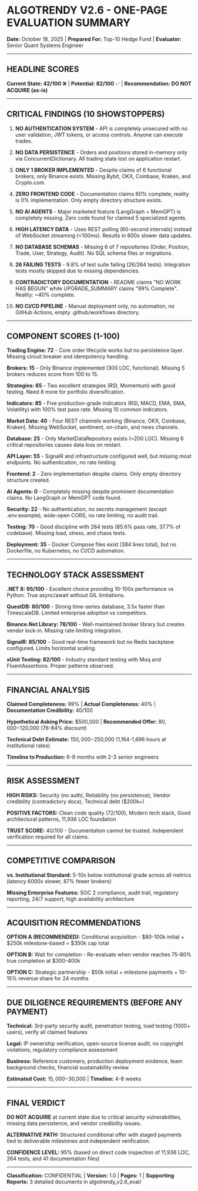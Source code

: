 # ALGOTRENDY V2.6 - ONE-PAGE EVALUATION SUMMARY

**Date:** October 18, 2025 | **Prepared For:** Top-10 Hedge Fund | **Evaluator:** Senior Quant Systems Engineer

---

## HEADLINE SCORES

**Current State: 42/100** ❌ | **Potential: 82/100** ✅ | **Recommendation: DO NOT ACQUIRE (as-is)**

---

## CRITICAL FINDINGS (10 SHOWSTOPPERS)

1. **NO AUTHENTICATION SYSTEM** - API is completely unsecured with no user validation, JWT tokens, or access controls. Anyone can execute trades.

2. **NO DATA PERSISTENCE** - Orders and positions stored in-memory only via ConcurrentDictionary. All trading state lost on application restart.

3. **ONLY 1 BROKER IMPLEMENTED** - Despite claims of 6 functional brokers, only Binance exists. Missing Bybit, OKX, Coinbase, Kraken, and Crypto.com.

4. **ZERO FRONTEND CODE** - Documentation claims 60% complete, reality is 0% implementation. Only empty directory structure exists.

5. **NO AI AGENTS** - Major marketed feature (LangGraph + MemGPT) is completely missing. Zero code found for claimed 5 specialized agents.

6. **HIGH LATENCY DATA** - Uses REST polling (60-second intervals) instead of WebSocket streaming (<100ms). Results in 600x slower data updates.

7. **NO DATABASE SCHEMAS** - Missing 6 of 7 repositories (Order, Position, Trade, User, Strategy, Audit). No SQL schema files or migrations.

8. **26 FAILING TESTS** - 9.8% of test suite failing (26/264 tests). Integration tests mostly skipped due to missing dependencies.

9. **CONTRADICTORY DOCUMENTATION** - README claims "NO WORK HAS BEGUN" while UPGRADE_SUMMARY claims "99% Complete". Reality: ~40% complete.

10. **NO CI/CD PIPELINE** - Manual deployment only, no automation, no GitHub Actions, empty .github/workflows directory.

---

## COMPONENT SCORES (1-100)

**Trading Engine: 72** - Core order lifecycle works but no persistence layer. Missing circuit breaker and idempotency handling.

**Brokers: 15** - Only Binance implemented (300 LOC, functional). Missing 5 brokers reduces score from 100 to 15.

**Strategies: 65** - Two excellent strategies (RSI, Momentum) with good testing. Need 8 more for portfolio diversification.

**Indicators: 85** - Five production-grade indicators (RSI, MACD, EMA, SMA, Volatility) with 100% test pass rate. Missing 10 common indicators.

**Market Data: 40** - Four REST channels working (Binance, OKX, Coinbase, Kraken). Missing WebSocket, sentiment, on-chain, and news channels.

**Database: 25** - Only MarketDataRepository exists (~200 LOC). Missing 6 critical repositories causes data loss on restart.

**API Layer: 55** - SignalR and infrastructure configured well, but missing most endpoints. No authentication, no rate limiting.

**Frontend: 2** - Zero implementation despite claims. Only empty directory structure created.

**AI Agents: 0** - Completely missing despite prominent documentation claims. No LangGraph or MemGPT code found.

**Security: 22** - No authentication, no secrets management (except .env.example), wide-open CORS, no rate limiting, no audit trail.

**Testing: 70** - Good discipline with 264 tests (85.6% pass rate, 37.7% of codebase). Missing load, stress, and chaos tests.

**Deployment: 35** - Docker Compose files exist (384 lines total), but no Dockerfile, no Kubernetes, no CI/CD automation.

---

## TECHNOLOGY STACK ASSESSMENT

**.NET 8: 95/100** - Excellent choice providing 10-100x performance vs Python. True async/await without GIL limitations.

**QuestDB: 80/100** - Strong time-series database, 3.5x faster than TimescaleDB. Limited enterprise adoption vs competitors.

**Binance.Net Library: 78/100** - Well-maintained broker library but creates vendor lock-in. Missing rate limiting integration.

**SignalR: 85/100** - Good real-time framework but no Redis backplane configured. Limits horizontal scaling.

**xUnit Testing: 82/100** - Industry standard testing with Moq and FluentAssertions. Proper patterns observed.

---

## FINANCIAL ANALYSIS

**Claimed Completeness:** 99% | **Actual Completeness:** 40% | **Documentation Credibility:** 40/100

**Hypothetical Asking Price:** $500,000 | **Recommended Offer:** $80,000-$120,000 (76-84% discount)

**Technical Debt Estimate:** $150,000-$250,000 (1,164-1,696 hours at institutional rates)

**Timeline to Production:** 6-9 months with 2-3 senior engineers

---

## RISK ASSESSMENT

**HIGH RISKS:** Security (no auth), Reliability (no persistence), Vendor credibility (contradictory docs), Technical debt ($200k+)

**POSITIVE FACTORS:** Clean code quality (72/100), Modern tech stack, Good architectural patterns, 11,936 LOC foundation

**TRUST SCORE:** 40/100 - Documentation cannot be trusted. Independent verification required for all claims.

---

## COMPETITIVE COMPARISON

**vs. Institutional Standard:** 5-10x below institutional grade across all metrics (latency 6000x slower, 87% fewer brokers)

**Missing Enterprise Features:** SOC 2 compliance, audit trail, regulatory reporting, 24/7 support, high availability architecture

---

## ACQUISITION RECOMMENDATIONS

**OPTION A (RECOMMENDED):** Conditional acquisition - $80-100k initial + $250k milestone-based = $350k cap total

**OPTION B:** Wait for completion - Re-evaluate when vendor reaches 75-80% true completion at $300-400k

**OPTION C:** Strategic partnership - $50k initial + milestone payments + 10-15% revenue share for 24 months

---

## DUE DILIGENCE REQUIREMENTS (BEFORE ANY PAYMENT)

**Technical:** 3rd-party security audit, penetration testing, load testing (1000+ users), verify all claimed features

**Legal:** IP ownership verification, open-source license audit, no copyright violations, regulatory compliance assessment

**Business:** Reference customers, production deployment evidence, team background checks, financial sustainability review

**Estimated Cost:** $15,000-$30,000 | **Timeline:** 4-8 weeks

---

## FINAL VERDICT

**DO NOT ACQUIRE** at current state due to critical security vulnerabilities, missing data persistence, and vendor credibility issues.

**ALTERNATIVE PATH:** Structured conditional offer with staged payments tied to deliverable milestones and independent verification.

**CONFIDENCE LEVEL:** 95% (based on direct code inspection of 11,936 LOC, 264 tests, and 41 documentation files)

---

**Classification:** CONFIDENTIAL | **Version:** 1.0 | **Pages:** 1 | **Supporting Reports:** 3 detailed documents in algotrendy_v2.6_eval/
